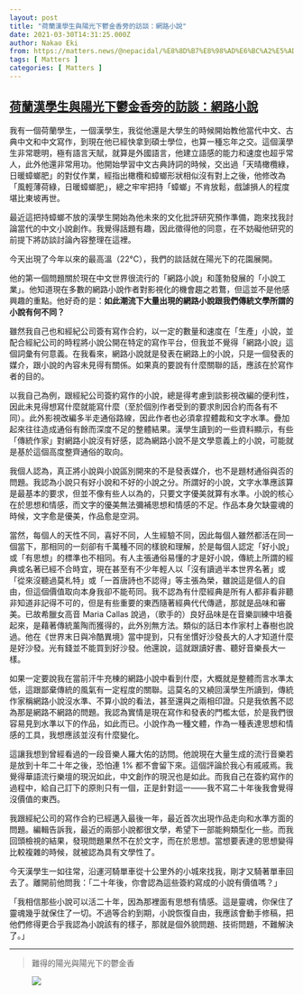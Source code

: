 ```yaml
---
layout: post
title: "荷蘭漢學生與陽光下鬱金香旁的訪談：網路小說"
date: 2021-03-30T14:31:25.000Z
author: Nakao Eki
from: https://matters.news/@nepacidal/%E8%8D%B7%E8%98%AD%E6%BC%A2%E5%AD%B8%E7%94%9F%E8%88%87%E9%99%BD%E5%85%89%E4%B8%8B%E9%AC%B1%E9%87%91%E9%A6%99%E6%97%81%E7%9A%84%E8%A8%AA%E8%AB%87-%E7%B6%B2%E8%B7%AF%E5%B0%8F%E8%AA%AA-bafyreiegc7trbidamtag3jfg7sa3twyyxidujknee47zfwjmz3qoqwtzny
tags: [ Matters ]
categories: [ Matters ]
---
```

<!--1617114685000-->
[荷蘭漢學生與陽光下鬱金香旁的訪談：網路小說](https://matters.news/@nepacidal/%E8%8D%B7%E8%98%AD%E6%BC%A2%E5%AD%B8%E7%94%9F%E8%88%87%E9%99%BD%E5%85%89%E4%B8%8B%E9%AC%B1%E9%87%91%E9%A6%99%E6%97%81%E7%9A%84%E8%A8%AA%E8%AB%87-%E7%B6%B2%E8%B7%AF%E5%B0%8F%E8%AA%AA-bafyreiegc7trbidamtag3jfg7sa3twyyxidujknee47zfwjmz3qoqwtzny)
------

<div>
<p>我有一個荷蘭學生，一個漢學生，我從他還是大學生的時候開始教他當代中文、古典中文和中文寫作，到現在他已經快拿到碩士學位，也算一種忘年之交。這個漢學生非常聰明，極有語言天賦，就算是外國語言，他建立語感的能力和速度也超乎常人，此外他還非常用功。他開始學習中文古典詩詞的時候，交出過「天晴橄欖綠，日暖蟑螂肥」的對仗作業，經指出橄欖和蟑螂形狀相似沒有對上之後，他修改為「風輕薄荷綠，日暖蟑螂肥」，總之牢牢把持「蟑螂」不肯放鬆，戲謔損人的程度堪比東坡再世。</p><p>最近這把持蟑螂不放的漢學生開始為他未來的文化批評研究預作準備，跑來找我討論當代的中文小說創作。我覺得話題有趣，因此徵得他的同意，在不妨礙他研究的前提下將訪談討論內容整理在這裡。</p><p>今天出現了今年以來的最高溫（22°C），我們的談話就在陽光下的花園展開。</p><p>他的第一個問題關於現在中文世界很流行的「網路小說」和蓬勃發展的「小說工業」。他知道現在多數的網路小說作者對影視化的機會趨之若鶩，但這並不是他感興趣的重點。他好奇的是：<strong>如此潮流下大量出現的網路小說跟我們傳統文學所謂的小說有何不同？</strong></p><p>雖然我自己也和經紀公司簽有寫作合約，以一定的數量和速度在「生產」小說，並配合經紀公司的時程將小說公開在特定的寫作平台，但我並不覺得「網路小說」這個詞彙有何意義。在我看來，網路小說就是發表在網路上的小說，只是一個發表的媒介，跟小說的內容未見得有關係。如果真的要說有什麼關聯的話，應該在於寫作者的目的。</p><p>以我自己為例，跟經紀公司簽約寫作的小說，總是得考慮到談影視改編的便利性，因此未見得想寫什麼就能寫什麼（至於個別作者受到的要求則因合約而各有不同）。此外影視改編多半走通俗路線，因此作者也必須拿捏體裁和文字水準。疊加起來往往造成通俗有餘而深度不足的整體結果。漢學生讀到的一些資料顯示，有些「傳統作家」對網路小說沒有好感，認為網路小說不是文學意義上的小說，可能就是基於這個高度整齊通俗的取向。</p><p>我個人認為，真正將小說與小說區別開來的不是發表媒介，也不是題材通俗與否的問題。我認為小說只有好小說和不好的小說之分。所謂好的小說，文字水準應該算是最基本的要求，但並不像有些人以為的，只要文字優美就算有水準。小說的核心在於思想和情感，而文字的優美無法彌補思想和情感的不足。作品本身欠缺靈魂的時候，文字愈是優美，作品愈是空洞。</p><p>當然，每個人的天性不同，喜好不同，人生經驗不同，因此每個人雖然都活在同一個當下，那相同的一刻卻有千萬種不同的樣貌和理解，於是每個人認定「好小說」或「有思想」的標準也不相同。有人主張通俗易懂的才是好小說，傳統上所謂的經典或名著已經不合時宜，現在甚至有不少年輕人以「沒有讀過半本世界名著」或「從來沒聽過莫札特」或「一首唐詩也不認得」等主張為榮，雖說這是個人的自由，但這個價值取向本身我卻不能苟同。我不認為有什麼經典是所有人都非看非聽非知道非記得不可的，但是有些重要的東西隨著經典代代傳遞，那就是品味和審美。已故希臘女高音 Maria Callas 說過，（歌手的）良好品味是在音樂訓練中培養起來，是藉著傳統薰陶而獲得的，此外別無方法。類似的話日本作家村上春樹也說過。他在《世界末日與冷酷異境》當中提到，只有坐慣好沙發長大的人才知道什麼是好沙發。光有錢並不能買到好沙發。他還說，這就跟讀好書、聽好音樂長大一樣。</p><p>如果一定要說我在當前汗牛充棟的網路小說中看到什麼，大概就是整體而言水準太低，這跟鄙棄傳統的風氣有一定程度的關聯。這莫名的又繞回漢學生所讀到，傳統作家稱網路小說沒水準、不算小說的看法，甚至還與之兩相印證。只是我依舊不認為那是網路不網路的問題。我認為實情是現在寫作和發表的門檻太低，於是我們很容易見到水準以下的作品，如此而已。小說作為一種文體，作為一種表達思想和情感的工具，我想應該並沒有什麼變化。</p><p>這讓我想到曾經看過的一段音樂人羅大佑的訪問。他說現在大量生成的流行音樂若是放到十年二十年之後，恐怕連 1% 都不會留下來。這個評論於我心有戚戚焉。我覺得華語流行樂壇的現況如此，中文創作的現況也是如此。而我自己在簽約寫作的過程中，給自己訂下的原則只有一個，正是針對這一——我不寫二十年後我會覺得沒價值的東西。</p><p>我跟經紀公司的寫作合約已經邁入最後一年，最近首次出現作品走向和水準方面的問題。編輯告訴我，最近的兩部小說都很文學，希望下一部能夠類型化一些。而我回頭檢視的結果，發現問題果然不在於文字，而在於思想。當想要表達的思想變得比較複雜的時候，就被認為具有文學性了。</p><p>今天漢學生一如往常，沿運河騎單車從十公里外的小城來找我，剛才又騎著單車回去了。離開前他問我：「二十年後，你會認為這些簽約寫成的小說有價值嗎？」</p><p>「我相信那些小說可以活二十年，因為那裡面有思想有情感。這是靈魂，你保住了靈魂幾乎就保住了一切。不過等合約到期，小說恢復自由，我應該會動手修稿，把他們修得更合乎我認為小說該有的樣子，那就是個外貌問題、技術問題，不難解決了。」</p><hr><blockquote>難得的陽光與陽光下的鬱金香</blockquote><figure class="image"><img src="https://assets.matters.news/embed/ebd4e8e9-b880-4351-a262-e056d7bd5c12.jpeg" data-asset-id="ebd4e8e9-b880-4351-a262-e056d7bd5c12" referrerpolicy="no-referrer"><figcaption><span></span></figcaption></figure><p><br></p>
</div>
